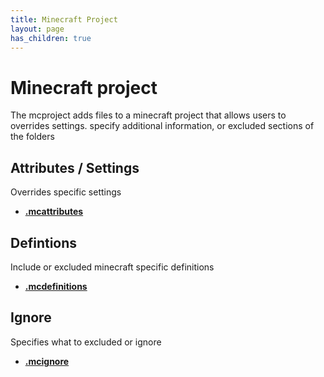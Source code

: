 ```yaml
---
title: Minecraft Project
layout: page
has_children: true
---
```


# Minecraft project

The mcproject adds files to a minecraft project that allows users to overrides settings. specify additional information, or excluded sections of the folders

## Attributes / Settings

Overrides specific settings

- **[.mcattributes](./mcattributes.md)**

## Defintions

Include or excluded minecraft specific definitions

- **[.mcdefinitions](./mcdefinitions.md)**

## Ignore

Specifies what to excluded or ignore

- **[.mcignore](./mcignore.md)**

